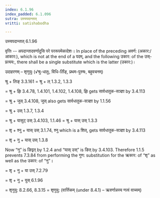 ```yaml
---
index: 6.1.96
index_padded: 6.1.096
sutra: उस्यपदान्तात्‌
vritti: satishabodha

---
```

 उस्यपदान्तात्‌ 6.1.96 

वृत्तिः -- अपदान्तादवर्णादुसि परे पररूपमेकादेशः। In place of the preceding अवर्ण: (अकार:/आकार:), which is not at the end of a पदम्, and the following उकार: of the उस्-प्रत्यय:, there shall be a single substitute which is the latter (उकार:)। 


उदाहरणम् – शृणुयुः (√श्रु-धातुः, विधि-लिँङ्, प्रथम-पुरुषः, बहुवचनम्) 

श्रु + लिङ् 3.3.161 = श्रु + ल् 1.3.2, 1.3.3 

= श्रु + झि 3.4.78, 1.4.101, 1.4.102, 1.4.108, झि gets सार्वधातुक-सञ्ज्ञा by 3.4.113 

= श्रु + जुस् 3.4.108, जुस् also gets सार्वधातुक-सञ्ज्ञा by 1.1.56 

= श्रु + उस् 1.3.7, 1.3.4 

= श्रु + यासुट् उस् 3.4.103, 1.1.46 = श्रु + यास् उस् 1.3.3 

= शृ + श्नु + यास् उस् 3.1.74, श्नु which is a शित्, gets सार्वधातुक-सञ्ज्ञा by 3.4.113 

= शृ + नु + यास् उस् 1.3.8 

Now “नु” is ङिद्वत् by 1.2.4 and “यास् उस्” is ङित् by 3.4.103. Therefore 1.1.5 prevents 7.3.84 from performing the गुण: substitution for the ऋकार: of “शृ” as well as the उकार: of “नु”। 

= शृ + नु + या उस् 7.2.79 

= शृ + नु + युस् 6.1.96 

= शृनुयु: 8.2.66, 8.3.15 = शृणुयु: (वार्त्तिकम् (under 8.4.1) – ऋवर्णान्नस्य णत्वं वाच्यम्) 